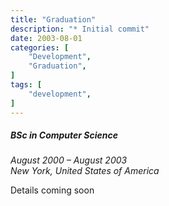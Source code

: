 ```yaml
---
title: "Graduation"
description: "* Initial commit"
date: 2003-08-01
categories: [
    "Development",
    "Graduation",
]
tags: [
    "development",
]
---
```


##### BSc in Computer Science
*August 2000 – August 2003*  
*New York, United States of America*

Details coming soon